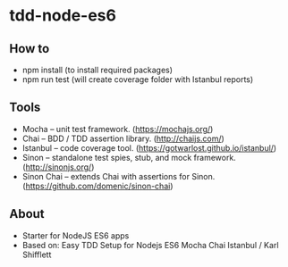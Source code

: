 # tdd-node-es6
## How to
* npm install (to install required packages)
* npm run test (will create coverage folder with Istanbul reports)
## Tools
* Mocha – unit test framework. (https://mochajs.org/)
* Chai – BDD / TDD assertion library. (http://chaijs.com/)
* Istanbul – code coverage tool. (https://gotwarlost.github.io/istanbul/)
* Sinon – standalone test spies, stub, and mock framework. (http://sinonjs.org/)
* Sinon Chai – extends Chai with assertions for Sinon. (https://github.com/domenic/sinon-chai)
## About
* Starter for NodeJS ES6 apps
* Based on: Easy TDD Setup for Nodejs ES6 Mocha Chai Istanbul / Karl Shifflett
